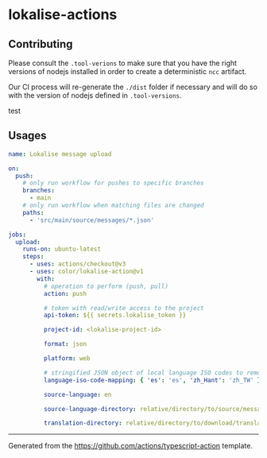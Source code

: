 # lokalise-actions

## Contributing

Please consult the `.tool-verions` to make sure that you have the right
versions of nodejs installed in order to create a deterministic `ncc` artifact.

Our CI process will re-generate the `./dist` folder if necessary and will do so
with the version of nodejs defined in `.tool-versions`.

test

## Usages

```yaml
name: Lokalise message upload

on:
  push:
    # only run workflow for pushes to specific branches
    branches:
      - main
    # only run workflow when matching files are changed
    paths:
      - 'src/main/source/messages/*.json'

jobs:
  upload:
    runs-on: ubuntu-latest
    steps:
      - uses: actions/checkout@v3
      - uses: color/lokalise-action@v1
        with:
          # operation to perform (push, pull)
          action: push

          # token with read/write access to the project
          api-token: ${{ secrets.lokalise_token }}

          project-id: <lokalise-project-id>

          format: json

          platform: web

          # stringified JSON object of local language ISO codes to remote
          language-iso-code-mapping: { 'es': 'es', 'zh_Hant': 'zh_TW' }

          source-language: en

          source-language-directory: relative/directory/to/source/messages

          translation-directory: relative/directory/to/download/translations
```

---

Generated from the https://github.com/actions/typescript-action template.
